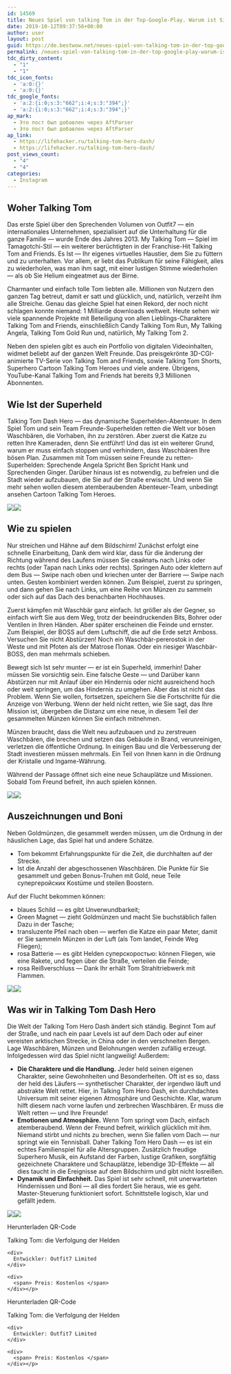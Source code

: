 ```yaml
---
id: 14569
title: Neues Spiel von talking Tom in der Top-Google-Play. Warum ist Sie so?
date: 2019-10-12T09:37:56+00:00
author: user
layout: post
guid: https://de.bestwow.net/neues-spiel-von-talking-tom-in-der-top-google-play-warum-ist-sie-so/
permalink: /neues-spiel-von-talking-tom-in-der-top-google-play-warum-ist-sie-so/
tdc_dirty_content:
  - "1"
  - "1"
tdc_icon_fonts:
  - 'a:0:{}'
  - 'a:0:{}'
tdc_google_fonts:
  - 'a:2:{i:0;s:3:"662";i:4;s:3:"394";}'
  - 'a:2:{i:0;s:3:"662";i:4;s:3:"394";}'
ap_mark:
  - Это пост был добавлен через AftParser
  - Это пост был добавлен через AftParser
ap_link:
  - https://lifehacker.ru/talking-tom-hero-dash/
  - https://lifehacker.ru/talking-tom-hero-dash/
post_views_count:
  - "4"
  - "4"
categories:
  - Instagram
---
```

## Woher Talking Tom

Das erste Spiel über den Sprechenden Volumen von Outfit7 — ein internationales Unternehmen, spezialisiert auf die Unterhaltung für die ganze Familie — wurde Ende des Jahres 2013. My Talking Tom — Spiel im Tamagotchi-Stil — ein weiterer berüchtigten in der Franchise-Hit Talking Tom and Friends. Es Ist — Ihr eigenes virtuelles Haustier, dem Sie zu füttern und zu unterhalten. Vor allem, er liebt das Publikum für seine Fähigkeit, alles zu wiederholen, was man ihm sagt, mit einer lustigen Stimme wiederholen — als ob Sie Helium eingeatmet aus der Birne.

Charmanter und einfach tolle Tom liebten alle. Millionen von Nutzern den ganzen Tag betreut, damit er satt und glücklich, und, natürlich, verzeiht ihm alle Streiche. Genau das gleiche Spiel hat einen Rekord, der noch nicht schlagen konnte niemand: 1 Milliarde downloads weltweit. Heute sehen wir viele spannende Projekte mit Beteiligung von allen Lieblings-Charaktere Talking Tom and Friends, einschließlich Candy Talking Tom Run, My Talking Angela, Talking Tom Gold Run und, natürlich, My Talking Tom 2.

Neben den spielen gibt es auch ein Portfolio von digitalen Videoinhalten, widmet beliebt auf der ganzen Welt Freunde. Das preisgekrönte 3D-CGI-animierte TV-Serie von Talking Tom and Friends, sowie Talking Tom Shorts, Superhero Cartoon Talking Tom Heroes und viele andere. Übrigens, YouTube-Kanal Talking Tom and Friends hat bereits 9,3 Millionen Abonnenten.

## Wie Ist der Superheld

Talking Tom Dash Hero — das dynamische Superhelden-Abenteuer. In dem Spiel Tom und sein Team Freunde-Superhelden retten die Welt vor bösen Waschbären, die Vorhaben, ihn zu zerstören. Aber zuerst die Katze zu retten Ihre Kameraden, denn Sie entführt! Und das ist ein weiterer Grund, warum er muss einfach stoppen und verhindern, dass Waschbären Ihre bösen Plan. Zusammen mit Tom müssen seine Freunde zu retten-Superhelden: Sprechende Angela Spricht Ben Spricht Hank und Sprechenden Ginger. Darüber hinaus ist es notwendig, zu befreien und die Stadt wieder aufzubauen, die Sie auf der Straße erwischt. Und wenn Sie mehr sehen wollen diesem atemberaubenden Abenteuer-Team, unbedingt ansehen Cartoon Talking Tom Heroes.

![](https://de.bestwow.net/wp-content/uploads/2019/10/novaya-igra-pro-govoryaschego-toma-v-tope-google-play-chto-v-ney-takogo-1.jpg)![](https://de.bestwow.net/wp-content/uploads/2019/10/novaya-igra-pro-govoryaschego-toma-v-tope-google-play-chto-v-ney-takogo-2.jpg) 

## Wie zu spielen

Nur streichen und Hähne auf dem Bildschirm! Zunächst erfolgt eine schnelle Einarbeitung, Dank dem wird klar, dass für die änderung der Richtung während des Laufens müssen Sie свайпать nach Links oder rechts (oder Tapan nach Links oder rechts). Springen Auto oder klettern auf dem Bus — Swipe nach oben und kriechen unter der Barriere — Swipe nach unten. Gesten kombiniert werden können. Zum Beispiel, zuerst zu springen, und dann gehen Sie nach Links, um eine Reihe von Münzen zu sammeln oder sich auf das Dach des benachbarten Hochhauses.

Zuerst kämpfen mit Waschbär ganz einfach. Ist größer als der Gegner, so einfach wirft Sie aus dem Weg, trotz der beeindruckenden Bits, Bohrer oder Ventilen in Ihren Händen. Aber später erscheinen die Feinde und ernster. Zum Beispiel, der BOSS auf dem Luftschiff, die auf die Erde setzt Amboss. Versuchen Sie nicht Abstürzen! Noch ein Waschbär-pererostok in der Weste und mit Pfoten als der Matrose Попая. Oder ein riesiger Waschbär-BOSS, den man mehrmals schieben.

Bewegt sich Ist sehr munter — er ist ein Superheld, immerhin! Daher müssen Sie vorsichtig sein. Eine falsche Geste — und Darüber kann Abstürzen nur mit Anlauf über ein Hindernis oder nicht ausreichend hoch oder weit springen, um das Hindernis zu umgehen. Aber das ist nicht das Problem. Wenn Sie wollen, fortsetzen, speichern Sie die Fortschritte für die Anzeige von Werbung. Wenn der held nicht retten, wie Sie sagt, das Ihre Mission ist, übergeben die Distanz um eine neue, in diesem Teil der gesammelten Münzen können Sie einfach mitnehmen.

Münzen braucht, dass die Welt neu aufzubauen und zu zerstreuen Waschbären, die brechen und setzen das Gebäude in Brand, verunreinigen, verletzen die öffentliche Ordnung. In einigen Bau und die Verbesserung der Stadt investieren müssen mehrmals. Ein Teil von Ihnen kann in die Ordnung der Kristalle und Ingame-Währung.

Während der Passage öffnet sich eine neue Schauplätze und Missionen. Sobald Tom Freund befreit, ihn auch spielen können.

![](https://de.bestwow.net/wp-content/uploads/2019/10/novaya-igra-pro-govoryaschego-toma-v-tope-google-play-chto-v-ney-takogo-3.jpg)![](https://de.bestwow.net/wp-content/uploads/2019/10/novaya-igra-pro-govoryaschego-toma-v-tope-google-play-chto-v-ney-takogo-4.jpg) 

## Auszeichnungen und Boni

Neben Goldmünzen, die gesammelt werden müssen, um die Ordnung in der häuslichen Lage, das Spiel hat und andere Schätze.

  * Tom bekommt Erfahrungspunkte für die Zeit, die durchhalten auf der Strecke.
  * Ist die Anzahl der abgeschossenen Waschbären. Die Punkte für Sie gesammelt und geben Bonus-Truhen mit Gold, neue Teile супергеройских Kostüme und steilen Boostern.

Auf der Flucht bekommen können:

  * blaues Schild — es gibt Unverwundbarkeit;
  * Green Magnet — zieht Goldmünzen und macht Sie buchstäblich fallen Dazu in der Tasche;
  * transluzente Pfeil nach oben — werfen die Katze ein paar Meter, damit er Sie sammeln Münzen in der Luft (als Tom landet, Feinde Weg Fliegen);
  * rosa Batterie — es gibt Helden суперскоростью: können Fliegen, wie eine Rakete, und fegen über die Straße, verteilen die Feinde;
  * rosa Reißverschluss — Dank Ihr erhält Tom Strahltriebwerk mit Flammen.

![](https://de.bestwow.net/wp-content/uploads/2019/10/novaya-igra-pro-govoryaschego-toma-v-tope-google-play-chto-v-ney-takogo-5.jpg)![](https://de.bestwow.net/wp-content/uploads/2019/10/novaya-igra-pro-govoryaschego-toma-v-tope-google-play-chto-v-ney-takogo-6.jpg) 

## Was wir in Talking Tom Dash Hero

Die Welt der Talking Tom Hero Dash ändert sich ständig. Beginnt Tom auf der Straße, und nach ein paar Levels ist auf dem Dach oder auf einer vereisten arktischen Strecke, in China oder in den verschneiten Bergen. Lage Waschbären, Münzen und Belohnungen werden zufällig erzeugt. Infolgedessen wird das Spiel nicht langweilig! Außerdem:

  * **Die Charaktere und die Handlung.** Jeder held seinen eigenen Charakter, seine Gewohnheiten und Besonderheiten. Oft ist es so, dass der held des Läufers — synthetischer Charakter, der irgendwo läuft und abstrakte Welt rettet. Hier, in Talking Tom Hero Dash, ein durchdachtes Universum mit seiner eigenen Atmosphäre und Geschichte. Klar, warum hilft diesem nach vorne laufen und zerbrechen Waschbären. Er muss die Welt retten — und Ihre Freunde!
  * **Emotionen und Atmosphäre.** Wenn Tom springt vom Dach, einfach atemberaubend. Wenn der Freund befreit, wirklich glücklich mit ihm. Niemand stirbt und nichts zu brechen, wenn Sie fallen vom Dach — nur springt wie ein Tennisball. Daher Talking Tom Hero Dash — es ist ein echtes Familienspiel für alle Altersgruppen. Zusätzlich freudige Superhero Musik, ein Aufstand der Farben, lustige Grafiken, sorgfältig gezeichnete Charaktere und Schauplätze, lebendige 3D-Effekte — all dies taucht in die Ereignisse auf dem Bildschirm und gibt nicht losreißen.
  * **Dynamik und Einfachheit.** Das Spiel ist sehr schnell, mit unerwarteten Hindernissen und Boni — all dies fordert Sie heraus, wie es geht. Master-Steuerung funktioniert sofort. Schnittstelle logisch, klar und gefällt jedem.

![](https://de.bestwow.net/wp-content/uploads/2019/10/novaya-igra-pro-govoryaschego-toma-v-tope-google-play-chto-v-ney-takogo-7.jpg)![](https://de.bestwow.net/wp-content/uploads/2019/10/novaya-igra-pro-govoryaschego-toma-v-tope-google-play-chto-v-ney-takogo-8.jpg) 

<div>
  <div>
  </div>
  
  <div>
  </div>
  
  <div>
    <div>
      Herunterladen <span>QR-Code </span>
    </div></p>
  </div>
  
  <div>
    <div>
      Talking Tom: die Verfolgung der Helden
    </div>
    
    <div>
      Entwickler: Outfit7 Limited
    </div>
    
    <div>
      <span> Preis: Kostenlos </span>
    </div></p>
  </div></p>
</div>

<div>
  <div>
  </div>
  
  <div>
  </div>
  
  <div>
    <div>
      Herunterladen <span>QR-Code </span>
    </div></p>
  </div>
  
  <div>
    <div>
      Talking Tom: die Verfolgung der Helden
    </div>
    
    <div>
      Entwickler: Outfit7 Limited
    </div>
    
    <div>
      <span> Preis: Kostenlos </span>
    </div></p>
  </div></p>
</div>